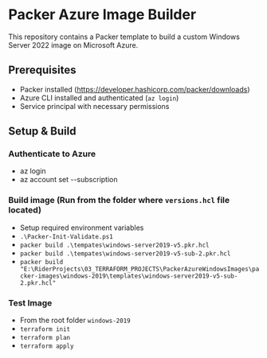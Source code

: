 # Packer Azure Image Builder

This repository contains a Packer template to build a custom Windows Server 2022 image on Microsoft Azure.

## Prerequisites

- Packer installed (https://developer.hashicorp.com/packer/downloads)
- Azure CLI installed and authenticated (`az login`)
- Service principal with necessary permissions

## Setup & Build

### Authenticate to Azure

- az login
- az account set --subscription <subscription-id>

### Build image (Run from the folder where `versions.hcl` file located)

- Setup required environment variables
- `.\Packer-Init-Validate.ps1`
- `packer build .\tempates\windows-server2019-v5.pkr.hcl`
- `packer build .\tempates\windows-server2019-v5-sub-2.pkr.hcl`
- `packer build "E:\RiderProjects\03_TERRAFORM_PROJECTS\PackerAzureWindowsImages\packer-images\windows-2019\templates\windows-server2019-v5-sub-2.pkr.hcl"`

### Test Image

- From the root folder `windows-2019`
- `terraform init`
- `terraform plan`
- `terraform apply`
